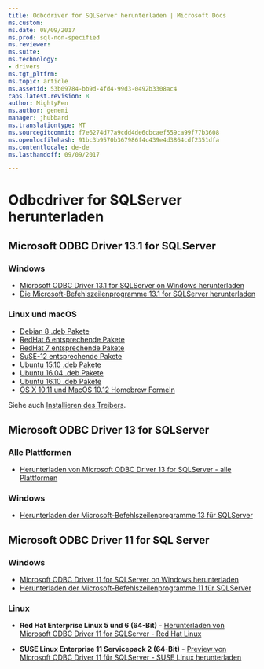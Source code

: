 ```yaml
---
title: Odbcdriver for SQLServer herunterladen | Microsoft Docs
ms.custom: 
ms.date: 08/09/2017
ms.prod: sql-non-specified
ms.reviewer: 
ms.suite: 
ms.technology:
- drivers
ms.tgt_pltfrm: 
ms.topic: article
ms.assetid: 53b09784-bb9d-4fd4-99d3-0492b3308ac4
caps.latest.revision: 8
author: MightyPen
ms.author: genemi
manager: jhubbard
ms.translationtype: MT
ms.sourcegitcommit: f7e6274d77a9cdd4de6cbcaef559ca99f77b3608
ms.openlocfilehash: 91bc3b9570b367986f4c439e4d3864cdf2351dfa
ms.contentlocale: de-de
ms.lasthandoff: 09/09/2017

---
```

# <a name="download-odbc-driver-for-sql-server"></a>Odbcdriver for SQLServer herunterladen

## <a name="microsoft-odbc-driver-131-for-sql-server"></a>Microsoft ODBC Driver 13.1 for SQLServer

### <a name="windows"></a>Windows

- [Microsoft ODBC Driver 13.1 for SQLServer on Windows herunterladen](https://www.microsoft.com/download/details.aspx?id=53339)
- [Die Microsoft-Befehlszeilenprogramme 13.1 for SQLServer herunterladen](https://www.microsoft.com/download/details.aspx?id=53591)

### <a name="linux-and-macos"></a>Linux und macOS

- [Debian 8 .deb Pakete](https://packages.microsoft.com/debian/8/prod/pool/main/m/msodbcsql/)
- [RedHat 6 entsprechende Pakete](https://packages.microsoft.com/rhel/6.8/prod/)
- [RedHat 7 entsprechende Pakete](https://packages.microsoft.com/rhel/7/prod/)
- [SuSE-12 entsprechende Pakete](https://packages.microsoft.com/sles/12/prod/)
- [Ubuntu 15.10 .deb Pakete](https://packages.microsoft.com/ubuntu/15.10/prod/pool/main/m/msodbcsql/)
- [Ubuntu 16.04 .deb Pakete](https://packages.microsoft.com/ubuntu/16.04/prod/pool/main/m/msodbcsql/)
- [Ubuntu 16.10 .deb Pakete](https://packages.microsoft.com/ubuntu/16.10/prod/pool/main/m/msodbcsql/)
- [OS X 10.11 und MacOS 10.12 Homebrew Formeln](https://github.com/Microsoft/homebrew-mssql-release)

Siehe auch [Installieren des Treibers](linux-mac/installing-the-microsoft-odbc-driver-for-sql-server.md).

## <a name="microsoft-odbc-driver-13-for-sql-server"></a>Microsoft ODBC Driver 13 for SQLServer  

### <a name="all-platforms"></a>Alle Plattformen  

- [Herunterladen von Microsoft ODBC Driver 13 for SQLServer - alle Plattformen](https://www.microsoft.com/download/details.aspx?id=50420)

### <a name="windows"></a>Windows

- [Herunterladen der Microsoft-Befehlszeilenprogramme 13 für SQLServer](https://www.microsoft.com/download/details.aspx?id=52680)

## <a name="microsoft-odbc-driver-11-for-sql-server"></a>Microsoft ODBC Driver 11 for SQL Server  

### <a name="windows"></a>Windows

- [Microsoft ODBC Driver 11 for SQLServer on Windows herunterladen](https://www.microsoft.com/download/details.aspx?id=36434)  
- [Herunterladen der Microsoft-Befehlszeilenprogramme 11 für SQLServer](https://www.microsoft.com/download/details.aspx?id=36433)  

### <a name="linux"></a>Linux

- **Red Hat Enterprise Linux 5 und 6 (64-Bit)** - [Herunterladen von Microsoft ODBC Driver 11 for SQLServer - Red Hat Linux](http://go.microsoft.com/fwlink/?LinkId=267321)

- **SUSE Linux Enterprise 11 Servicepack 2 (64-Bit)** - [Preview von Microsoft ODBC Driver 11 für SQLServer - SUSE Linux herunterladen](http://go.microsoft.com/fwlink/?LinkId=264916)

